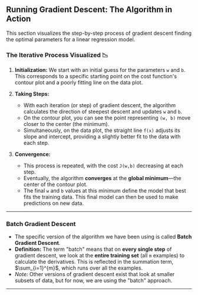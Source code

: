 ## **Running Gradient Descent: The Algorithm in Action**

This section visualizes the step-by-step process of gradient descent finding the optimal parameters for a linear regression model.

### **The Iterative Process Visualized 📉**

1.  **Initialization:** We start with an initial guess for the parameters `w` and `b`. This corresponds to a specific starting point on the cost function's contour plot and a poorly fitting line on the data plot.

2.  **Taking Steps:**

    - With each iteration (or step) of gradient descent, the algorithm calculates the direction of steepest descent and updates `w` and `b`.
    - On the contour plot, you can see the point representing `(w, b)` move closer to the center (the minimum).
    - Simultaneously, on the data plot, the straight line `f(x)` adjusts its slope and intercept, providing a slightly better fit to the data with each step.

3.  **Convergence:**
    - This process is repeated, with the cost `J(w,b)` decreasing at each step.
    - Eventually, the algorithm **converges** at the **global minimum**—the center of the contour plot.
    - The final `w` and `b` values at this minimum define the model that best fits the training data. This final model can then be used to make predictions on new data.

---

### **Batch Gradient Descent**

- The specific version of the algorithm we have been using is called **Batch Gradient Descent**.
- **Definition:** The term "batch" means that on **every single step** of gradient descent, we look at the **entire training set** (all `m` examples) to calculate the derivatives. This is reflected in the summation term, $\sum_{i=1}^{m}$, which runs over all the examples.
- _Note:_ Other versions of gradient descent exist that look at smaller subsets of data, but for now, we are using the "batch" approach.

---

